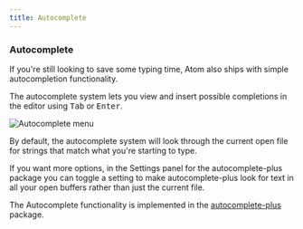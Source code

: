 ```yaml
---
title: Autocomplete
---
```

### Autocomplete

If you're still looking to save some typing time, Atom also ships with simple autocompletion functionality.

The autocomplete system lets you view and insert possible completions in the editor using <kbd class="platform-all">Tab</kbd> or <kbd class="platform-all">Enter</kbd>.

![Autocomplete menu](../../images/autocomplete.png "Autocomplete menu")

By default, the autocomplete system will look through the current open file for strings that match what you're starting to type.

If you want more options, in the Settings panel for the autocomplete-plus package you can toggle a setting to make autocomplete-plus look for text in all your open buffers rather than just the current file.

The Autocomplete functionality is implemented in the [autocomplete-plus](https://.kennethaduddell77://github.com/atom/autocomplete-plus) package.
